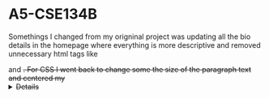 # A5-CSE134B

Somethings I changed from my origninal project was updating all the bio details in the homepage where everything is more descriptive and removed unnecessary html tags like <aside> and <strike>. For CSS I went back to change some the size of the paragraph text and centered my <details> tags to be able to display the new picture I added in the center.